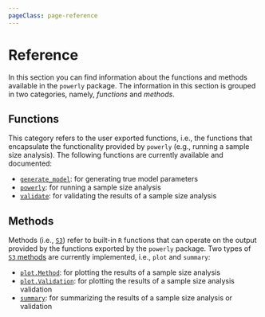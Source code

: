 ```yaml
---
pageClass: page-reference
---
```


# Reference

In this section you can find information about the functions and methods
available in the `powerly` package. The information in this section is grouped
in two categories, namely, *functions* and *methods*.

## Functions

This category refers to the user exported functions, i.e., the functions that
encapsulate the functionality provided by `powerly` (e.g., running a sample size
analysis). The following functions are currently available and documented:

- [`generate_model`](/reference/function/generate-model): for generating true
  model parameters
- [`powerly`](/reference/function/powerly): for running a sample size analysis
- [`validate`](/reference/function/validate): for validating the results of a
  sample size analysis

## Methods

Methods (i.e., [`S3`](https://adv-r.hadley.nz/oo.html)) refer to built-in `R`
functions that can operate on the output provided by the functions exported by
the `powerly` package. Two types of [`S3`
methods](https://adv-r.hadley.nz/oo.html) are currently implemented, i.e.,
`plot` and `summary`:

- [`plot.Method`](/reference/method/plot-method): for plotting the results of a
  sample size analysis
- [`plot.Validation`](/reference/method/plot-validation): for plotting the
  results of a sample size analysis validation
- [`summary`](/reference/method/summary): for summarizing the results of a
  sample size analysis or validation
